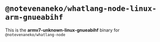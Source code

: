 # `@notevenaneko/whatlang-node-linux-arm-gnueabihf`

This is the **armv7-unknown-linux-gnueabihf** binary for `@notevenaneko/whatlang-node`

